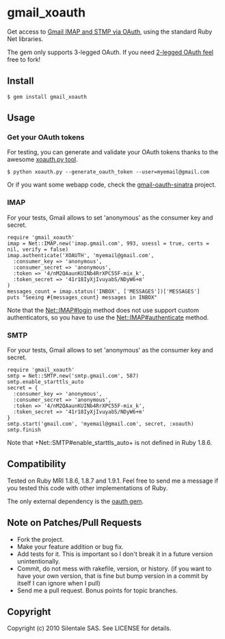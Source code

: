 # gmail_xoauth

Get access to [Gmail IMAP and STMP via OAuth](http://code.google.com/apis/gmail/oauth), using the standard Ruby Net libraries.

The gem only supports 3-legged OAuth. If you need [2-legged OAuth feel](http://code.google.com/apis/accounts/docs/OAuth.html) free to fork!

## Install

    $ gem install gmail_xoauth

## Usage

### Get your OAuth tokens

For testing, you can generate and validate your OAuth tokens thanks to the awesome [xoauth.py tool](http://code.google.com/p/google-mail-xoauth-tools/wiki/XoauthDotPyRunThrough).

    $ python xoauth.py --generate_oauth_token --user=myemail@gmail.com

Or if you want some webapp code, check the [gmail-oauth-sinatra](https://github.com/nfo/gmail-oauth-sinatra) project.

### IMAP

For your tests, Gmail allows to set 'anonymous' as the consumer key and secret.

    require 'gmail_xoauth'
    imap = Net::IMAP.new('imap.gmail.com', 993, usessl = true, certs = nil, verify = false)
    imap.authenticate('XOAUTH', 'myemail@gmail.com',
      :consumer_key => 'anonymous',
      :consumer_secret => 'anonymous',
      :token => '4/nM2QAaunKUINb4RrXPC55F-mix_k',
      :token_secret => '41r18IyXjIvuyabS/NDyW6+m'
    )
    messages_count = imap.status('INBOX', ['MESSAGES'])['MESSAGES']
    puts "Seeing #{messages_count} messages in INBOX"

Note that the [Net::IMAP#login](http://www.ruby-doc.org/core/classes/Net/IMAP.html#M004191) method does not use support custom authenticators, so you have to use the [Net::IMAP#authenticate](http://www.ruby-doc.org/core/classes/Net/IMAP.html#M004190) method.

### SMTP

For your tests, Gmail allows to set 'anonymous' as the consumer key and secret.

    require 'gmail_xoauth'
    smtp = Net::SMTP.new('smtp.gmail.com', 587)
    smtp.enable_starttls_auto
    secret = {
      :consumer_key => 'anonymous',
      :consumer_secret => 'anonymous',
      :token => '4/nM2QAaunKUINb4RrXPC55F-mix_k',
      :token_secret => '41r18IyXjIvuyabS/NDyW6+m'
    }
    smtp.start('gmail.com', 'myemail@gmail.com', secret, :xoauth)
    smtp.finish

Note that +Net::SMTP#enable_starttls_auto+ is not defined in Ruby 1.8.6.

## Compatibility

Tested on Ruby MRI 1.8.6, 1.8.7 and 1.9.1. Feel free to send me a message if you tested this code with other implementations of Ruby.

The only external dependency is the [oauth gem](http://rubygems.org/gems/oauth).

## Note on Patches/Pull Requests
 
* Fork the project.
* Make your feature addition or bug fix.
* Add tests for it. This is important so I don't break it in a
  future version unintentionally.
* Commit, do not mess with rakefile, version, or history.
  (if you want to have your own version, that is fine but bump version in a commit by itself I can ignore when I pull)
* Send me a pull request. Bonus points for topic branches.

## Copyright

Copyright (c) 2010 Silentale SAS. See LICENSE for details.
